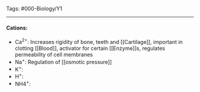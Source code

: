 Tags: #000-Biology/Y1

---
#### Cations:
- Ca<sup>2+</sup>: Increases rigidity of bone, teeth and [[Cartilage]], important in clotting [[Blood]], activator for certain [[Enzyme]]s, regulates permeability of cell membranes
- Na<sup>+</sup>: Regulation of [[osmotic pressure]] 
- K<sup>+</sup>: 
- H<sup>+</sup>: 
- NH4<sup>+</sup>: 
